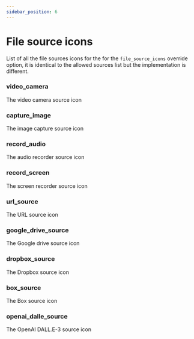 ```yaml
---
sidebar_position: 6
---
```


# File source icons

List of all the file sources icons for the for the `file_source_icons` override option, it is identical to the allowed sources list but the implementation is different.

### video_camera

The video camera source icon

### capture_image

The image capture source icon

### record_audio

The audio recorder source icon

### record_screen

The screen recorder source icon

### url_source

The URL source icon

### google_drive_source

The Google drive source icon

### dropbox_source

The Dropbox source icon

### box_source

The Box source icon

### openai_dalle_source

The OpenAI DALL.E-3 source icon
